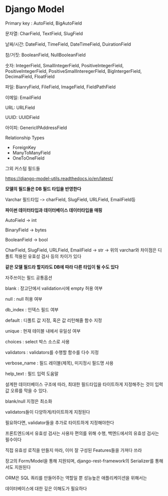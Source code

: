 # Django Model 



Primary key : AutoField, BigAutoField

문자열: CharField, TextField, SlugField

날짜/시간: DateField, TimeField, DateTimeField, DuirationField

참/거짓: BooleanField, NullBooleanField

숫자: IntegerField, SmallIntegerField, PositiveIntegerField, PositiveIntegerField, PositiveSmallInteregerFIeld,  BigIntergerField, DecimalField, FloatField

파일: BianryField, FileField, ImageField, FieldPathField



이메일: EmailField

URL: URLField

UUID: UUIDField

아이피: GenericIPAddressField

Relationship Types

- ForeignKey
- ManyToManyField
- OneToOneField

그외 커스텀 필드들

https://django-model-utils.readthedocs.io/en/latest/



**모델의 필드들은 DB 필드 타입을 반영한다**

Varchar 필드타입 -> charField, SlugField, URLField, EmailField등



**파이썬 데이터타입과 데이터베이스 데이터타입을 매핑**

AutoField -> int

BinaryField -> bytes

BooleanField -> bool

CharField, SlugField, URLField, EmailField -> str -> 위의 varchar와 차이점은 디폴트 적용된 유효성 검사 등의 차이가 있다



**같은 모델 필드라 할지라도 DB에 따라 다른 타입이 될 수도 있다**





자주쓰이는 필드 공통옵션

blank : 장고단에서 validation시에 empty 허용 여부

null : null 허용 여부

db_index : 인덱스 필드 여부

default : 디폴트 값 지정, 혹은 값 리턴해줄 함수 지정

unique : 현재 테이블 내에서 유일성 여부 

choices : select 박스 소스로 사용

validators : validators를 수행할 함수를 다수 지정

verbose_name : 필드 레이블(제목), 미지정시 필드명 사용

help_text : 필드 입력 도움말



설계한 데이터베이스 구조에 따라, 최대한 필드타입을 타이트하게 지정해주는 것이 입력값 오류를 막을 수 있다.

blank/null 지정은 최소화

validators들이 다양하게/타이트하게 지정된다

필요하다면, validator들을 추가로 타이트하게 지정해야한다

프론트엔드에서 유효성 검사는 사용자 편의를 위해 수행, 백엔드에서의 유효성 검사는 필수이다

직접 유효성 로직을 만들지 마라, 이미 잘 구성된 Features들을 가져다 쓰라

장고의 Form/Model을 통해 지원되며, django-rest-framework의 Serializer를 통해서도 지원된다



ORM은 SQL 쿼리를 만들어주는 역할일 뿐 성능높은 애플리케이션을 위해서는

데이터베이스에 대한 깊은 이해도가 필요하다

